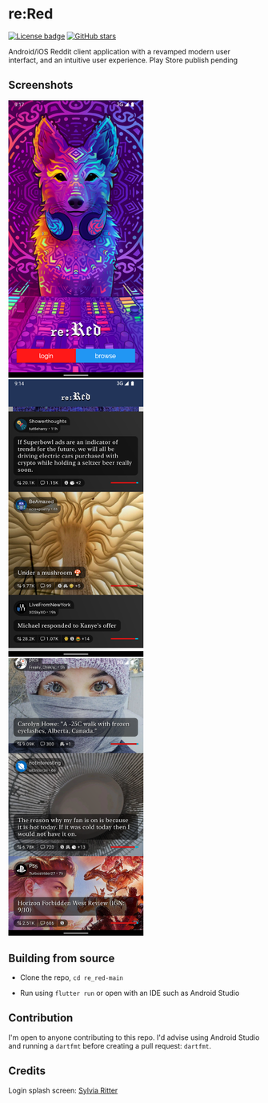 # re:Red
[![License badge](https://img.shields.io/github/license/MrFrankenstein/re_red?style=for-the-badge)](./LICENSE)
[![GitHub stars](https://img.shields.io/github/stars/MrFrankenstein/re_red?style=for-the-badge)](https://github.com/MrFrankenstein/re_red/stargazers)


Android/iOS Reddit client application with a revamped modern user interfact, and an intuitive user experience.
Play Store publish pending

## Screenshots

<img src="/Screenshots/login.png" width="270"> <img src="/Screenshots/UI1.png" width="270"> <img src="/Screenshots/UI2.png" width="270">

## Building from source

- Clone the repo, `cd re_red-main`

- Run using `flutter run` or open with an IDE such as Android Studio

## Contribution

I'm open to anyone contributing to this repo. I'd advise using Android Studio and running a `dartfmt` before creating a pull request: `dartfmt`.


## Credits

Login splash screen: [Sylvia Ritter](https://www.sylvia-ritter.com/)
